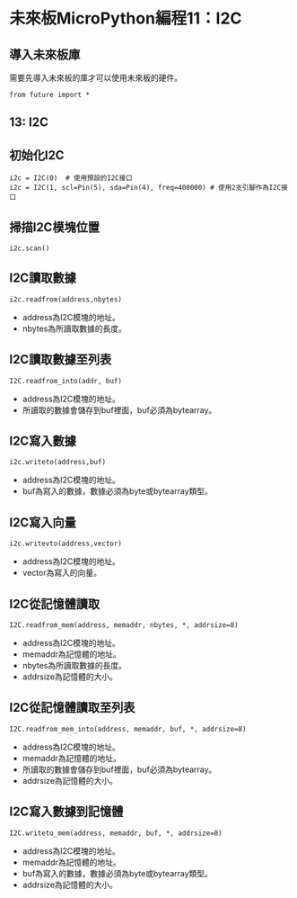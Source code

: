 # 未來板MicroPython編程11：I2C

## 導入未來板庫

需要先導入未來板的庫才可以使用未來板的硬件。

    from future import *

## 13: I2C

## 初始化I2C

    i2c = I2C(0)  # 使用預設的I2C接口
    i2c = I2C(1, scl=Pin(5), sda=Pin(4), freq=400000) # 使用2支引腳作為I2C接口

## 掃描I2C模塊位置

    i2c.scan()

## I2C讀取數據

    i2c.readfrom(address,nbytes)

- address為I2C模塊的地址。
- nbytes為所讀取數據的長度。

## I2C讀取數據至列表

    I2C.readfrom_into(addr, buf)

- address為I2C模塊的地址。
- 所讀取的數據會儲存到buf裡面，buf必須為bytearray。

## I2C寫入數據

    i2c.writeto(address,buf)

- address為I2C模塊的地址。
- buf為寫入的數據，數據必須為byte或bytearray類型。

## I2C寫入向量

    i2c.writevto(address,vector)

- address為I2C模塊的地址。
- vector為寫入的向量。

## I2C從記憶體讀取

    I2C.readfrom_mem(address, memaddr, nbytes, *, addrsize=8)

- address為I2C模塊的地址。
- memaddr為記憶體的地址。
- nbytes為所讀取數據的長度。
- addrsize為記憶體的大小。

## I2C從記憶體讀取至列表

    I2C.readfrom_mem_into(address, memaddr, buf, *, addrsize=8)

- address為I2C模塊的地址。
- memaddr為記憶體的地址。
- 所讀取的數據會儲存到buf裡面，buf必須為bytearray。
- addrsize為記憶體的大小。

## I2C寫入數據到記憶體

    I2C.writeto_mem(address, memaddr, buf, *, addrsize=8)

- address為I2C模塊的地址。
- memaddr為記憶體的地址。
- buf為寫入的數據，數據必須為byte或bytearray類型。
- addrsize為記憶體的大小。